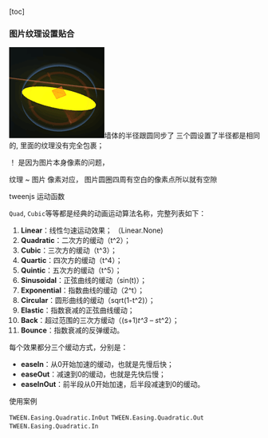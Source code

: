 [toc]

### 图片纹理设置贴合

![TIM图片20200608143831](./imgs/TIM图片20200608143831.png)墙体的半径跟圆同步了
三个圆设置了半径都是相同的, 里面的纹理没有完全包裹； 

！ 是因为图片本身像素的问题， 

纹理 ~ 图片 像素对应， 图片圆圈四周有空白的像素点所以就有空隙



tweenjs 运动函数

`Quad`, `Cubic`等等都是经典的动画运动算法名称，完整列表如下：

1. **Linear**：线性匀速运动效果； （Linear.None)
2. **Quadratic**：二次方的缓动（t^2）；
3. **Cubic**：三次方的缓动（t^3）；
4. **Quartic**：四次方的缓动（t^4）；
5. **Quintic**：五次方的缓动（t^5）；
6. **Sinusoidal**：正弦曲线的缓动（sin(t)）；
7. **Exponential**：指数曲线的缓动（2^t）；
8. **Circular**：圆形曲线的缓动（sqrt(1-t^2)）；
9. **Elastic**：指数衰减的正弦曲线缓动；
10. **Back**：超过范围的三次方缓动（(s+1)*t^3 – s*t^2）；
11. **Bounce**：指数衰减的反弹缓动。

每个效果都分三个缓动方式，分别是：

- **easeIn**：从0开始加速的缓动，也就是先慢后快；
- **easeOut**：减速到0的缓动，也就是先快后慢；
- **easeInOut**：前半段从0开始加速，后半段减速到0的缓动。



使用案例

`TWEEN.Easing.Quadratic.InOut` `TWEEN.Easing.Quadratic.Out` `TWEEN.Easing.Quadratic.In`



